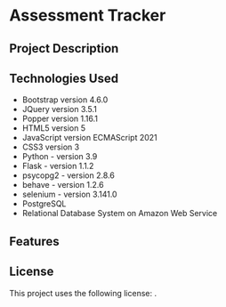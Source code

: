 # Assessment Tracker

## Project Description



## Technologies Used

* Bootstrap version 4.6.0
* JQuery version 3.5.1
* Popper version 1.16.1
* HTML5 version 5
* JavaScript version ECMAScript 2021
* CSS3 version 3
* Python - version 3.9
* Flask - version 1.1.2
* psycopg2 - version 2.8.6
* behave - version 1.2.6
* selenium - version 3.141.0 
* PostgreSQL
* Relational Database System on Amazon Web Service

## Features



## License

This project uses the following license: [<unlicense>](<https://unlicense.org>).

